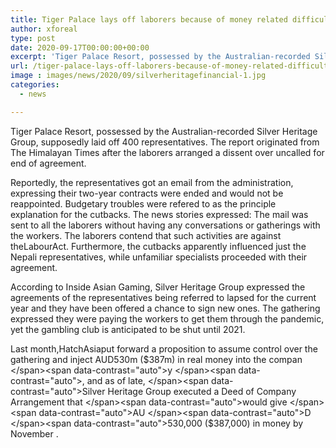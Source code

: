 ```yaml
---
title: Tiger Palace lays off laborers because of money related difficulties
author: xforeal 
type: post
date: 2020-09-17T00:00:00+00:00
excerpt: 'Tiger Palace Resort, possessed by the Australian-recorded Silver Heritage Group, supposedly laid off 400 employees '
url: /tiger-palace-lays-off-laborers-because-of-money-related-difficulties/
image : images/news/2020/09/silverheritagefinancial-1.jpg
categories:
  - news

---
```

<span data-contrast="auto">Tiger Palace Resort, possessed by the Australian-recorded Silver Heritage Group, supposedly laid off 400 representatives. The report originated from The Himalayan Times after the laborers arranged a dissent over uncalled for end of agreement. </span><span data-ccp-props='{"134233117":true,"134233118":true,"201341983":0,"335559740":240}' />

<span data-contrast="auto">Reportedly, the representatives got an email from the administration, expressing their two-year contracts were ended and would not be reappointed. Budgetary troubles were refered to as the principle explanation for the cutbacks. The news stories expressed: The mail was sent to all the laborers without having any conversations or gatherings with the workers. The laborers contend that such activities are against theLabourAct. Furthermore, the cutbacks apparently influenced just the Nepali representatives, while unfamiliar specialists proceeded with their agreement. </span><span data-ccp-props='{"134233117":true,"134233118":true,"201341983":0,"335559740":240}' />

<span data-contrast="auto">According to Inside Asian Gaming, Silver Heritage Group expressed the agreements of the representatives being referred to lapsed for the current year and they have been offered a chance to sign new ones. The gathering expressed they were paying the workers to get them through the pandemic, yet the gambling club is anticipated to be shut until 2021. </span><span data-ccp-props='{"134233117":true,"134233118":true,"201341983":0,"335559740":240}' />

<span data-contrast="auto">Last month,HatchAsiaput forward a proposition to assume control over the gathering </span><span data-contrast="auto" /><span data-contrast="auto">and </span><span data-contrast="auto">inject AUD530m ($387m) in real money into the compan </span><span data-contrast="auto">y </span><span data-contrast="auto">, and as of late, </span><span data-contrast="auto">Silver Heritage Group executed a Deed of Company Arrangement that </span><span data-contrast="auto">would give </span><span data-contrast="auto">AU </span><span data-contrast="auto">D </span><span data-contrast="auto">530,000 ($387,000) </span><span data-contrast="auto">in money </span><span data-contrast="auto">by November </span><span data-contrast="auto">. </span><span data-ccp-props='{"134233117":true,"134233118":true,"201341983":0,"335559740":240}' />